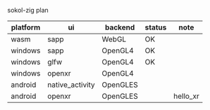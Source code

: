 sokol-zig plan

| platform | ui              | backend  | status | note     |
| -------- | --------------- | -------- | ------ | -------- |
| wasm     | sapp            | WebGL    | OK     |          |
| windows  | sapp            | OpenGL4  | OK     |          |
| windows  | glfw            | OpenGL4  | OK     |          |
| windows  | openxr          | OpenGL4  |        |          |
| android  | native_activity | OpenGLES |        |          |
| android  | openxr          | OpenGLES |        | hello_xr |

